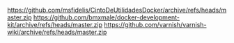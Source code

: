 https://github.com/msfidelis/CintoDeUtilidadesDocker/archive/refs/heads/master.zip
https://github.com/bmxmale/docker-development-kit/archive/refs/heads/master.zip
https://github.com/varnish/varnish-wiki/archive/refs/heads/master.zip
